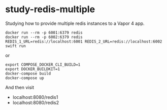 # study-redis-multiple

Studying how to provide multiple redis instances to a Vapor 4 app.

```
docker run --rm -p 6001:6379 redis
docker run --rm -p 6002:6379 redis
REDIS_1_URL=redis://localhost:6001 REDIS_2_URL=redis://localhost:6002 swift run
```

or

```
export COMPOSE_DOCKER_CLI_BUILD=1 
export DOCKER_BUILDKIT=1 
docker-compose build
docker-compose up
```

And then visit 
- localhost:8080/redis1
- localhost:8080/redis2
